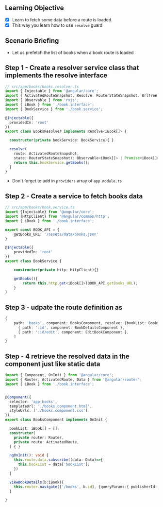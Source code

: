 ## Learning Objective
- [x] Learn to fetch some data before a route is loaded.
- [x] This way you learn how to use `resolve` guard

## Scenario Briefing
- Let us prefetch the list of books when a book route is loaded


## Step 1 - Create a resolver service class that implements the resolve interface
```ts
// src/app/books/books.resolver.ts
import { Injectable } from '@angular/core';
import { ActivatedRouteSnapshot, Resolve, RouterStateSnapshot, UrlTree } from '@angular/router';
import { Observable } from 'rxjs';
import { iBook } from './book.interface';
import { BookService } from './book.service';

@Injectable({
  providedIn: 'root'
})
export class BooksResolver implements Resolve<iBook[]> {

  constructor(private bookService: BookService){ }

  resolve(
    route: ActivatedRouteSnapshot,
    state: RouterStateSnapshot): Observable<iBook[]> | Promise<iBook[]> | iBook[] {
    return this.bookService.getBooks();
  }
}
```
- Don't forget to add in `providers` array of `app.module.ts`

## Step 2 - Create a service to fetch books data
```ts
// src/app/books/book.service.ts
import {Injectable} from '@angular/core';
import {HttpClient} from '@angular/common/http';
import { iBook } from './book.interface';

export const BOOK_API = {
    getBooks_URL: '/assets/data/books.json'
}

@Injectable({
    providedIn: 'root'
})
export class BookService {

    constructor(private http: HttpClient){}

    getBooks(){
        return this.http.get<iBook[]>(BOOK_API.getBooks_URL);
    }
}
```

## Step 3 - udpate the route definition as

```ts
{
    path: 'books', component: BooksComponent, resolve: {bookList: BooksResolver}, canActivate: [AuthGuard], children: [
      { path: ':id', component: BookDetailsComponent },
      { path: ':id/edit', component: EditBookComponent },
    ]
}
```

## Step - 4 retrieve the resolved data in the component just like static data
```ts
import { Component, OnInit } from '@angular/core';
import { Router, ActivatedRoute, Data } from '@angular/router';
import { iBook } from './book.interface';


@Component({
  selector: 'app-books',
  templateUrl: './books.component.html',
  styleUrls: ['./books.component.css']
})
export class BooksComponent implements OnInit {

  bookList: iBook[] = [];
  constructor(
    private router: Router,
    private route: ActivatedRoute,  
  ) { }

  ngOnInit(): void {
    this.route.data.subscribe((data: Data)=>{
      this.bookList = data['bookList'];
    })
  }

  viewBookDetails(b:iBook){
    this.router.navigate(['/books', b.id], {queryParams:{ publisherId: b.publisherId}});
  }

}

```